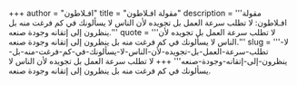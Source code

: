 +++
author = "افـلاطون"
title = "مقولة افـلاطون"
description = '''مقولة افـلاطون: لا تطلب سرعة العمل بل تجويده لأن الناس لا يسألونك في كم فرغت منه بل ينظرون إلى إتقانه وجودة صنعه.'''
quote = '''لا تطلب سرعة العمل بل تجويده لأن الناس لا يسألونك في كم فرغت منه بل ينظرون إلى إتقانه وجودة صنعه.'''
slug = '''لا-تطلب-سرعة-العمل-بل-تجويده-لأن-الناس-لا-يسألونك-في-كم-فرغت-منه-بل-ينظرون-إلى-إتقانه-وجودة-صنعه'''
+++
لا تطلب سرعة العمل بل تجويده لأن الناس لا يسألونك في كم فرغت منه بل ينظرون إلى إتقانه وجودة صنعه.
